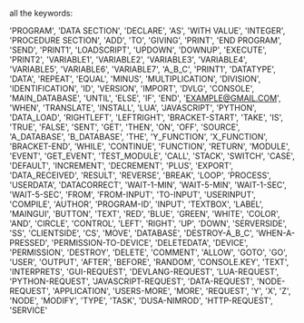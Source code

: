 all the keywords:

'PROGRAM', 'DATA SECTION', 'DECLARE', 'AS', 'WITH VALUE', 'INTEGER', 'PROCEDURE SECTION',
            'ADD', 'TO', 'GIVING', 'PRINT', 'END PROGRAM', 'SEND', 'PRINT1', 'LOADSCRIPT', 'UPDOWN',
            'DOWNUP', 'EXECUTE', 'PRINT2', 'VARIABLE1', 'VARIABLE2', 'VARIABLE3', 'VARIABLE4',
            'VARIABLE5', 'VARIABLE6', 'VARIABLE7', 'A_B_C', 'PRINT1', 'DATATYPE', 'DATA', 'REPEAT',
            'EQUAL', 'MINUS', 'MULTIPLICATION', 'DIVISION', 'IDENTIFICATION', 'ID', 'VERSION',
            'IMPORT', 'DVLG', 'CONSOLE', 'MAIN_DATABASE', 'UNTIL', 'ELSE', 'IF', 'END',
            'EXAMPLE@GMAIL.COM', 'WHEN', 'TRANSLATE', 'INSTALL', 'LUA', 'JAVASCRIPT', 'PYTHON',
            'DATA_LOAD', 'RIGHTLEFT', 'LEFTRIGHT', 'BRACKET-START', 'TAKE', 'IS', 'TRUE', 'FALSE',
            'SENT', 'GET', 'THEN', 'ON', 'OFF', 'SOURCE', 'A_DATABASE', 'B_DATABASE', 'THE',
            'Y_FUNCTION', 'X_FUNCTION', 'BRACKET-END', 'WHILE', 'CONTINUE', 'FUNCTION', 'RETURN',
            'MODULE', 'EVENT', 'GET_EVENT', 'TEST_MODULE', 'CALL', 'STACK', 'SWITCH', 'CASE',
            'DEFAULT', 'INCREMENT', 'DECREMENT', 'PLUS', 'EXPORT', 'DATA_RECEIVED', 'RESULT',
            'REVERSE', 'BREAK', 'LOOP', 'PROCESS', 'USERDATA', 'DATACORRECT', 'WAIT-1-MIN',
            'WAIT-5-MIN', 'WAIT-1-SEC', 'WAIT-5-SEC', 'FROM', 'FROM-INPUT', 'TO-INPUT', 'USERINPUT',
            'COMPILE', 'AUTHOR', 'PROGRAM-ID', 'INPUT', 'TEXTBOX', 'LABEL', 'MAINGUI', 'BUTTON',
            'TEXT', 'RED', 'BLUE', 'GREEN', 'WHITE', 'COLOR', 'AND', 'CIRCLE', 'CONTROL', 'LEFT',
            'RIGHT', 'UP', 'DOWN', 'SERVERSIDE', 'SS', 'CLIENTSIDE', 'CS', 'MOVE', 'DATABASE',
            'DESTROY-A_B_C', 'WHEN-A-PRESSED', 'PERMISSION-TO-DEVICE', 'DELETEDATA', 'DEVICE',
            'PERMISSION', 'DESTROY', 'DELETE', 'COMMENT', 'ALLOW', 'GOTO', 'GO', 'USER', 'OUTPUT',
            'AFTER', 'BEFORE', 'RANDOM', 'CONSOLE.KEY', 'TEXT', 'INTERPRETS', 'GUI-REQUEST', 'DEVLANG-REQUEST',
            'LUA-REQUEST', 'PYTHON-REQUEST', 'JAVASCRIPT-REQUEST', 'DATA-REQUEST', 'NODE-REQUEST',
            'APPLICATION', 'USERS-MORE', 'MORE', 'REQUEST', 'Y', 'X', 'Z', 'NODE', 'MODIFY',
            'TYPE', 'TASK', 'DUSA-NIMROD', 'HTTP-REQUEST', 'SERVICE'
